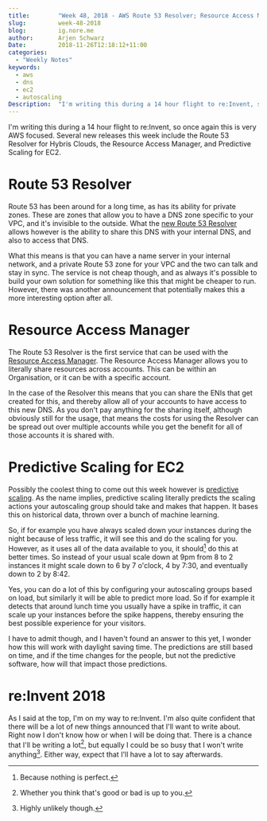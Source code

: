 ```yaml
---
title:        "Week 48, 2018 - AWS Route 53 Resolver; Resource Access Manager; Predictive Scaling"
slug:         week-48-2018
blog:         ig.nore.me
author:       Arjen Schwarz
Date:         2018-11-26T12:18:12+11:00
categories:
  - "Weekly Notes"
keywords:
  - aws
  - dns
  - ec2
  - autoscaling
Description:  "I'm writing this during a 14 hour flight to re:Invent, so once again this is very AWS focused. Several new releases this week include the Route 53 Resolver for Hybris Clouds, the Resource Access Manager, and Predictive Scaling for EC2."
---
```


I'm writing this during a 14 hour flight to re:Invent, so once again this is very AWS focused. Several new releases this week include the Route 53 Resolver for Hybris Clouds, the Resource Access Manager, and Predictive Scaling for EC2.

# Route 53 Resolver

Route 53 has been around for a long time, as has its ability for private zones. These are zones that allow you to have a DNS zone specific to your VPC, and it's invisible to the outside. What the [new Route 53 Resolver](https://aws.amazon.com/blogs/aws/new-amazon-route-53-resolver-for-hybrid-clouds/) allows however is the ability to share this DNS with your internal DNS, and also to access that DNS.

What this means is that you can have a name server in your internal network, and a private Route 53 zone for your VPC and the two can talk and stay in sync. The service is not cheap though, and as always it's possible to build your own solution for something like this that might be cheaper to run. However, there was another announcement that potentially makes this a more interesting option after all.

# Resource Access Manager

The Route 53 Resolver is the first service that can be used with the [Resource Access Manager](https://aws.amazon.com/blogs/aws/new-aws-resource-access-manager-cross-account-resource-sharing/). The Resource Access Manager allows you to literally share resources across accounts. This can be within an Organisation, or it can be with a specific account.

In the case of the Resolver this means that you can share the ENIs that get created for this, and thereby allow all of your accounts to have access to this new DNS. As you don't pay anything for the sharing itself, although obviously still for the usage, that means the costs for using the Resolver can be spread out over multiple accounts while you get the benefit for all of those accounts it is shared with.

# Predictive Scaling for EC2

Possibly the coolest thing to come out this week however is [predictive scaling](https://aws.amazon.com/blogs/aws/new-predictive-scaling-for-ec2-powered-by-machine-learning/). As the name implies, predictive scaling literally predicts the scaling actions your autoscaling group should take and makes that happen. It bases this on historical data, thrown over a bunch of machine learning.

So, if for example you have always scaled down your instances during the night because of less traffic, it will see this and do the scaling for you. However, as it uses all of the data available to you, it should[^1] do this at better times. So instead of your usual scale down at 9pm from 8 to 2 instances it might scale down to 6 by 7 o'clock, 4 by 7:30, and eventually down to 2 by 8:42.

Yes, you can do a lot of this by configuring your autoscaling groups based on load, but similarly it will be able to predict more load. So if for example it detects that around lunch time you usually have a spike in traffic, it can scale up your instances before the spike happens, thereby ensuring the best possible experience for your visitors.

I have to admit though, and I haven't found an answer to this yet, I wonder how this will work with daylight saving time. The predictions are still based on time, and if the time changes for the people, but not the predictive software, how will that impact those predictions.

# re:Invent 2018

As I said at the top, I'm on my way to re:Invent. I'm also quite confident that there will be a lot of new things announced that I'll want to write about. Right now I don't know how or when I will be doing that. There is a chance that I'll be writing a lot[^2], but equally I could be so busy that I won't write anything[^3]. Either way, expect that I'll have a lot to say afterwards.


[^1]:	Because nothing is perfect.

[^2]:	Whether you think that's good or bad is up to you.

[^3]:	Highly unlikely though.